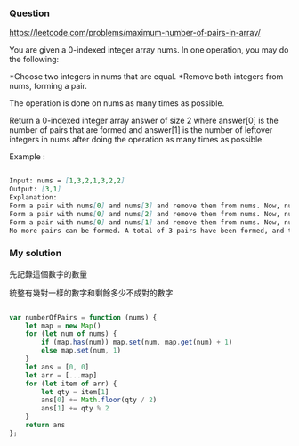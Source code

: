 ### Question

https://leetcode.com/problems/maximum-number-of-pairs-in-array/

You are given a 0-indexed integer array nums. In one operation, you may do the following:

*Choose two integers in nums that are equal.
*Remove both integers from nums, forming a pair.

The operation is done on nums as many times as possible.

Return a 0-indexed integer array answer of size 2 where answer[0] is the number of pairs that are formed and answer[1] is the number of leftover integers in nums after doing the operation as many times as possible.

Example :

```md

Input: nums = [1,3,2,1,3,2,2]
Output: [3,1]
Explanation:
Form a pair with nums[0] and nums[3] and remove them from nums. Now, nums = [3,2,3,2,2].
Form a pair with nums[0] and nums[2] and remove them from nums. Now, nums = [2,2,2].
Form a pair with nums[0] and nums[1] and remove them from nums. Now, nums = [2].
No more pairs can be formed. A total of 3 pairs have been formed, and there is 1 number leftover in nums.

```

### My solution

先記錄這個數字的數量

統整有幾對一樣的數字和剩餘多少不成對的數字

```js

var numberOfPairs = function (nums) {
    let map = new Map()
    for (let num of nums) {
        if (map.has(num)) map.set(num, map.get(num) + 1)
        else map.set(num, 1)
    }
    let ans = [0, 0]
    let arr = [...map]
    for (let item of arr) {
        let qty = item[1]
        ans[0] += Math.floor(qty / 2)
        ans[1] += qty % 2
    }
    return ans
};

```

